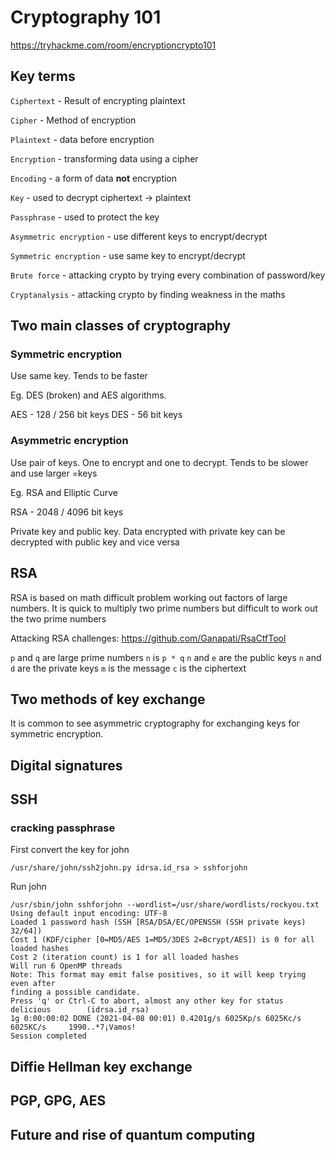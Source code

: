 # Cryptography 101

https://tryhackme.com/room/encryptioncrypto101

## Key terms

`Ciphertext` - Result of encrypting plaintext

`Cipher` - Method of encryption

`Plaintext` - data before encryption

`Encryption` - transforming data using a cipher

`Encoding` - a form of data **not** encryption

`Key` - used to decrypt ciphertext -> plaintext

`Passphrase` - used to protect the key

`Asymmetric encryption` - use different keys to encrypt/decrypt

`Symmetric encryption` - use same key to encrypt/decrypt

`Brute force` - attacking crypto by trying every combination of password/key

`Cryptanalysis` - attacking crypto by finding weakness in the maths

## Two main classes of cryptography

### Symmetric encryption

Use same key. Tends to be faster

Eg. DES (broken) and AES algorithms.

AES - 128 / 256 bit keys
DES - 56 bit keys

### Asymmetric encryption

Use pair of keys. One to encrypt and one to decrypt. Tends to be slower and use larger =keys

Eg. RSA and Elliptic Curve

RSA - 2048 / 4096 bit keys

Private key and public key. Data encrypted with private key can be decrypted with public key and vice versa

## RSA

RSA is based on math difficult problem working out factors of large numbers. 
It is quick to multiply two prime numbers but difficult to work out the two prime numbers

Attacking RSA challenges: https://github.com/Ganapati/RsaCtfTool

`p` and `q` are large prime numbers
`n` is `p * q`
`n` and `e` are the public keys
`n` and `d` are the private keys
`m` is the message
`c` is the ciphertext

## Two methods of key exchange

It is common to see asymmetric cryptography for exchanging keys for symmetric encryption.

## Digital signatures

## SSH

### cracking passphrase

First convert the key for john
```
/usr/share/john/ssh2john.py idrsa.id_rsa > sshforjohn
```

Run john
```
/usr/sbin/john sshforjohn --wordlist=/usr/share/wordlists/rockyou.txt
Using default input encoding: UTF-8
Loaded 1 password hash (SSH [RSA/DSA/EC/OPENSSH (SSH private keys) 32/64])
Cost 1 (KDF/cipher [0=MD5/AES 1=MD5/3DES 2=Bcrypt/AES]) is 0 for all loaded hashes
Cost 2 (iteration count) is 1 for all loaded hashes
Will run 6 OpenMP threads
Note: This format may emit false positives, so it will keep trying even after
finding a possible candidate.
Press 'q' or Ctrl-C to abort, almost any other key for status
delicious        (idrsa.id_rsa)
1g 0:00:00:02 DONE (2021-04-08 00:01) 0.4201g/s 6025Kp/s 6025Kc/s 6025KC/s     1990..*7¡Vamos!
Session completed
```

## Diffie Hellman key exchange

## PGP, GPG, AES

## Future and rise of quantum computing

